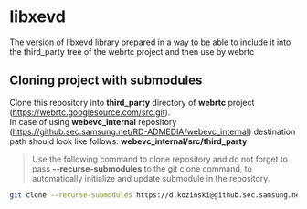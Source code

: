 # libxevd

The version of libxevd library prepared in a way to be able to include it into the third_party tree of the webrtc project and then use by webrtc

## Cloning project with submodules

Clone this repository into **third_party** directory of **webrtc** project (https://webrtc.googlesource.com/src.git). <br>
In case of using **webevc_internal** repository (https://github.sec.samsung.net/RD-ADMEDIA/webevc_internal) destination path should look like follows: **webevc_internal/src/third_party** 

> Use the following command to clone repository and do not forget to pass **--recurse-submodules** to the git clone command, to automatically initialize and update submodule in the repository.

```bash
git clone --recurse-submodules https://d.kozinski@github.sec.samsung.net/d-kozinski/libxeve.git
```
